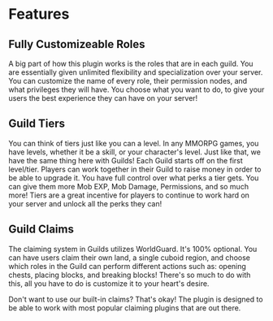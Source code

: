 # Features

## Fully Customizeable Roles

A big part of how this plugin works is the roles that are in each guild. You are essentially given unlimited flexibility and specialization over your server. You can customize the name of every role, their permission nodes, and what privileges they will have. You choose what you want to do, to give your users the best experience they can have on your server!

## Guild Tiers

You can think of tiers just like you can a level. In any MMORPG games, you have levels, whether it be a skill, or your character's level. Just like that, we have the same thing here with Guilds! Each Guild starts off on the first level/tier. Players can work together in their Guild to raise money in order to be able to upgrade it. You have full control over what perks a tier gets. You can give them more Mob EXP, Mob Damage, Permissions, and so much more! Tiers are a great incentive for players to continue to work hard on your server and unlock all the perks they can!

## Guild Claims

The claiming system in Guilds utilizes WorldGuard. It's 100% optional. You can have users claim their own land, a single cuboid region, and choose which roles in the Guild can perform different actions such as: opening chests, placing blocks, and breaking blocks! There's so much to do with this, all you have to do is customize it to your heart's desire. 

Don't want to use our built-in claims? That's okay! The plugin is designed to be able to work with most popular claiming plugins that are out there.





